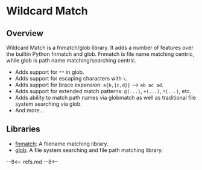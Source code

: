 # Wildcard Match

## Overview

Wildcard Match is a fnmatch/glob library. It adds a number of features over the builtin Python fnmatch and glob. Fnmatch is file name matching centric, while glob is path name matching/searching centric.

- Adds support for `**` in glob.
- Adds support for escaping characters with `\`.
- Adds support for brace expansion: `a{b,{c,d}}` --> `ab ac ad`.
- Adds support for extended match patterns: `@(...)`, `+(...)`, `!(...)`, etc.
- Adds ability to match path names via globmatch as well as traditional file system searching via glob.
- And more...

## Libraries

- [fnmatch](fnmatch): A filename matching library.
- [glob](glob): A file system searching and file path matching library.

--8<--
refs.md
--8<--
